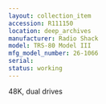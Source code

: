 ```yaml
---
layout: collection_item
accession: R111150
location: deep_archives
manufacturer: Radio Shack
model: TRS-80 Model III
mfg_model_number: 26-1066
serial: 
status: working
---
```


48K, dual drives
